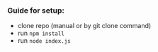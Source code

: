 ### Guide for setup:

-    clone repo (manual or by  git clone command)
-    run `npm install`
-    run `node index.js`
        